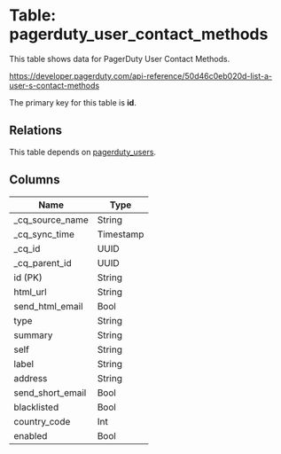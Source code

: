 # Table: pagerduty_user_contact_methods

This table shows data for PagerDuty User Contact Methods.

https://developer.pagerduty.com/api-reference/50d46c0eb020d-list-a-user-s-contact-methods

The primary key for this table is **id**.

## Relations

This table depends on [pagerduty_users](pagerduty_users).

## Columns

| Name          | Type          |
| ------------- | ------------- |
|_cq_source_name|String|
|_cq_sync_time|Timestamp|
|_cq_id|UUID|
|_cq_parent_id|UUID|
|id (PK)|String|
|html_url|String|
|send_html_email|Bool|
|type|String|
|summary|String|
|self|String|
|label|String|
|address|String|
|send_short_email|Bool|
|blacklisted|Bool|
|country_code|Int|
|enabled|Bool|